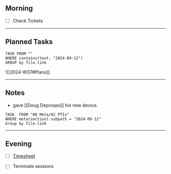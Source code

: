 ## Morning
- [ ] Check Tickets

---
## Planned Tasks
~~~dataview
TASK FROM ""
WHERE contains(text, "2024-09-12")
GROUP by file.link
~~~
![[2024-W37#Plans]]

---
## Notes
- gave [[Doug Deprospo]] his new device.

~~~dataview
TASK  FROM "00 Meta/02 PTIs"
WHERE meta(section).subpath = "2024-09-12"
Group by file.link
~~~
---
## Evening
- [ ] [Timesheet]()
- [ ] Terminate sessions

